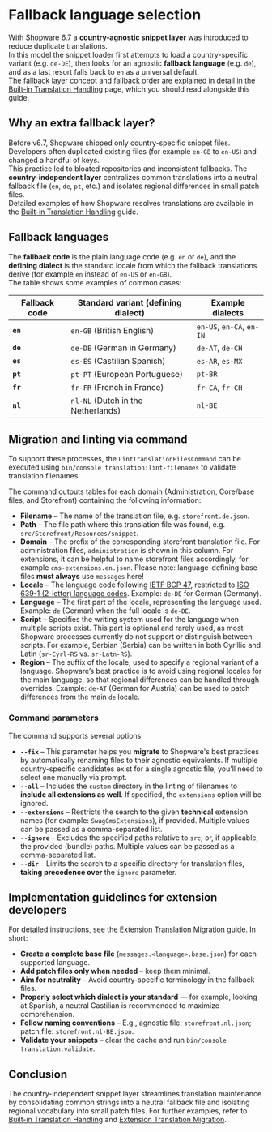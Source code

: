 # Fallback language selection

With Shopware 6.7 a **country-agnostic snippet layer** was introduced to reduce duplicate translations.  
In this model the snippet loader first attempts to load a country-specific variant (e.g. `de-DE`), then looks for an agnostic **fallback language** (e.g. `de`), and as a last resort falls back to `en` as a universal default.  
The fallback layer concept and fallback order are explained in detail in the [Built-in Translation Handling](built-in-translation-system.md) page, which you should read alongside this guide.

## Why an extra fallback layer?

Before v6.7, Shopware shipped only country-specific snippet files. Developers often duplicated existing files (for example `en-GB` to `en-US`) and changed a handful of keys.  
This practice led to bloated repositories and inconsistent fallbacks. The **country-independent layer** centralizes common translations into a neutral fallback file (`en`, `de`, `pt`, etc.) and isolates regional differences in small patch files.  
Detailed examples of how Shopware resolves translations are available in the [Built-in Translation Handling](built-in-translation-system.md) guide.

## Fallback languages

The **fallback code** is the plain language code (e.g. `en` or `de`), and the **defining dialect** is the standard locale from which the fallback translations derive (for example `en` instead of `en-US` or `en-GB`).  
The table shows some examples of common cases:

| Fallback code | Standard variant (defining dialect) | Example dialects          |
|---------------|-------------------------------------|---------------------------|
| **`en`**      | `en-GB` (British English)           | `en-US`, `en-CA`, `en-IN` |
| **`de`**      | `de-DE` (German in Germany)         | `de-AT`, `de-CH`          |
| **`es`**      | `es-ES` (Castilian Spanish)         | `es-AR`, `es-MX`          |
| **`pt`**      | `pt-PT` (European Portuguese)       | `pt-BR`                   |
| **`fr`**      | `fr-FR` (French in France)          | `fr-CA`, `fr-CH`          |
| **`nl`**      | `nl-NL` (Dutch in the Netherlands)  | `nl-BE`                   |

## Migration and linting via command

To support these processes, the `LintTranslationFilesCommand` can be executed using `bin/console translation:lint-filenames` to validate translation filenames.

The command outputs tables for each domain (Administration, Core/base files, and Storefront) containing the following information:

- **Filename** – The name of the translation file, e.g. `storefront.de.json`.
- **Path** – The file path where this translation file was found, e.g. `src/Storefront/Resources/snippet`.
- **Domain** – The prefix of the corresponding storefront translation file. For administration files, `administration` is shown in this column. For extensions, it can be helpful to name storefront files accordingly, for example `cms-extensions.en.json`. Please note: language-defining base files **must always** use `messages` here!
- **Locale** – The language code following [IETF BCP 47](https://datatracker.ietf.org/doc/html/bcp47), restricted to [ISO 639-1 (2-letter) language codes](https://en.wikipedia.org/wiki/ISO_639-1). Example: `de-DE` for German (Germany).
- **Language** – The first part of the locale, representing the language used. Example: `de` (German) when the full locale is `de-DE`.
- **Script** – Specifies the writing system used for the language when multiple scripts exist. This part is optional and rarely used, as most Shopware processes currently do not support or distinguish between scripts. For example, Serbian (Serbia) can be written in both Cyrillic and Latin (`sr-Cyrl-RS` vs. `sr-Latn-RS`).
- **Region** – The suffix of the locale, used to specify a regional variant of a language. Shopware’s best practice is to avoid using regional locales for the main language, so that regional differences can be handled through overrides. Example: `de-AT` (German for Austria) can be used to patch differences from the main `de` locale.

### Command parameters

The command supports several options:

- **`--fix`** – This parameter helps you **migrate** to Shopware's best practices by automatically renaming files to their agnostic equivalents. If multiple country-specific candidates exist for a single agnostic file, you’ll need to select one manually via prompt.
- **`--all`** – Includes the `custom` directory in the linting of filenames to **include all extensions as well**. If specified, the `extensions` option will be ignored.
- **`--extensions`** – Restricts the search to the given **technical** extension names (for example: `SwagCmsExtensions`), if provided. Multiple values can be passed as a comma-separated list.
- **`--ignore`** – Excludes the specified paths relative to `src`, or, if applicable, the provided (bundle) paths. Multiple values can be passed as a comma-separated list.
- **`--dir`** – Limits the search to a specific directory for translation files, **taking precedence over** the `ignore` parameter.

## Implementation guidelines for extension developers

For detailed instructions, see the [Extension Translation Migration](/resources/references/upgrades/core/translation/extension-translation.md) guide. In short:

- **Create a complete base file** (`messages.<language>.base.json`) for each supported language.
- **Add patch files only when needed** – keep them minimal.
- **Aim for neutrality** – Avoid country-specific terminology in the fallback files.
- **Properly select which dialect is your standard** — for example, looking at Spanish, a neutral Castilian is recommended to maximize comprehension.
- **Follow naming conventions** – E.g., agnostic file: `storefront.nl.json`; patch file: `storefront.nl-BE.json`.
- **Validate your snippets** – clear the cache and run `bin/console translation:validate`.

## Conclusion

The country-independent snippet layer streamlines translation maintenance by consolidating common strings into a neutral fallback file and isolating regional vocabulary into small patch files.
For further examples, refer to [Built-in Translation Handling](/concepts/translations/built-in-translation-system.md) and [Extension Translation Migration](/resources/references/upgrades/core/translation/extension-translation.md).
